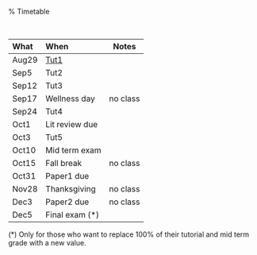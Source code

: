 % Timetable


<br clear=all>

|What  | When            |  Notes  |
|:-----|:----------------|---------|
|Aug29 | [Tut1](hw1.html)            |         |
|Sep5  | Tut2            |         |
|Sep12 | Tut3            |         |
|Sep17 | Wellness day    | no class|
|Sep24 | Tut4            |         |
|Oct1  | Lit review due  |         |
|Oct3  | Tut5            |         |
|Oct10 | Mid term exam   |         |
|Oct15 | Fall break      | no class|
|Oct31 | Paper1 due      |         |
|Nov28 | Thanksgiving    | no class|
|Dec3  | Paper2 due      | no class|
|Dec5  | Final exam (\*) |         |

(\*) Only for those who want to replace 100% of their tutorial and mid term grade with a new value.


